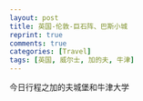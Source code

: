 ```yaml
---
layout: post
title: 英国-伦敦-巨石阵、巴斯小城
reprint: true
comments: true
categories: [Travel]
tags: [英国, 威尔士, 加的夫, 牛津]
---
```


今日行程之加的夫城堡和牛津大学


<script>
    photos=[
        ["/images/2018-05-23/DSC13359.jpg", "", "75%"],
        ["/images/2018-05-23/DSC13362.jpg", "", "75%"],
        ["/images/2018-05-23/DSC13363.jpg", "", "75%"],
        ["/images/2018-05-23/DSC13364.jpg", "", "75%"],
        ["/images/2018-05-23/DSC13365.jpg", "", "75%"],
        ["/images/2018-05-23/DSC13375.jpg", "", "75%"],
        ["/images/2018-05-23/DSC13380.jpg", "", "75%"],
        ["/images/2018-05-23/DSC13383.jpg", "", "75%"],
        ["/images/2018-05-23/DSC13384.jpg", "", "75%"],
        ["/images/2018-05-23/DSC13389.jpg", "", "75%"],
        ["/images/2018-05-23/DSC13390.jpg", "", "75%"],
        ["/images/2018-05-23/DSC13391.jpg", "", "75%"],
        ["/images/2018-05-23/DSC13394.jpg", "", "75%"],
        ["/images/2018-05-23/DSC13396.jpg", "", "75%"],
        ["/images/2018-05-23/DSC13398.jpg", "", "75%"],
        ["/images/2018-05-23/DSC13400.jpg", "", "75%"],
        ["/images/2018-05-23/DSC13402.jpg", "", "75%"],
        ["/images/2018-05-23/DSC13403.jpg", "", "75%"],
        ["/images/2018-05-23/DSC13406.jpg", "", "75%"],
        ["/images/2018-05-23/DSC13409.jpg", "", "75%"],
        ["/images/2018-05-23/DSC13412.jpg", "", "75%"],
        ["/images/2018-05-23/DSC13416.jpg", "", "75%"],
        ["/images/2018-05-23/DSC13418.jpg", "", "75%"],
        ["/images/2018-05-23/DSC13430.jpg", "", "75%"],
        ["/images/2018-05-23/DSC13437.jpg", "", "75%"],
        ["/images/2018-05-23/DSC13441.jpg", "", "75%"],
        ["/images/2018-05-23/DSC13442.jpg", "", "75%"],
        ["/images/2018-05-23/DSC13443.jpg", "", "75%"],
        ["/images/2018-05-23/DSC13451.jpg", "", "75%"],
        ["/images/2018-05-23/DSC13452.jpg", "", "75%"],
        ["/images/2018-05-23/DSC13462.jpg", "", "75%"],
        ["/images/2018-05-23/DSC13463.jpg", "", "75%"],
        ["/images/2018-05-23/DSC13466.jpg", "", "75%"],
    ];
    for (var i=0; i<photos.length; i++)
    {
        document.write("<figure><a href=\"" + photos[i][0] + "\" target=\"_blank\">")
        document.write("<img src=\"" + photos[i][0] + "\" alt=\"" + photos[i][1] + "\" width=\"" + photos[i][2] + "\">")
        document.write("</a></figure>")

        if (photos[i].length > 3)
            document.write(photos[i][3] + "<br><br>")
        else if (photos[i][1].length > 0)
            document.write(photos[i][1] + "<br><br>")
        else
            document.write("<br>")
    }
</script>
